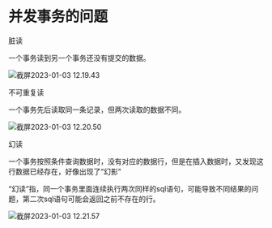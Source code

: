 # 并发事务的问题



脏读

一个事务读到另一个事务还没有提交的数据。

![截屏2023-01-03 12.19.43](https://xingqiu-tuchuang-1256524210.cos.ap-shanghai.myqcloud.com/3978/%E6%88%AA%E5%B1%8F2023-01-03%2012.19.43.png)

不可重复读

一个事务先后读取同一条记录，但两次读取的数据不同。

![截屏2023-01-03 12.20.50](https://xingqiu-tuchuang-1256524210.cos.ap-shanghai.myqcloud.com/3978/%E6%88%AA%E5%B1%8F2023-01-03%2012.20.50.png)

幻读

一个事务按照条件查询数据时，没有对应的数据行，但是在插入数据时，又发现这行数据已经存在，好像出现了“幻影”

 “幻读”指，同一个事务里面连续执行两次同样的sql语句，可能导致不同结果的问题，第二次sql语句可能会返回之前不存在的行。

![截屏2023-01-03 12.21.57](https://xingqiu-tuchuang-1256524210.cos.ap-shanghai.myqcloud.com/3978/%E6%88%AA%E5%B1%8F2023-01-03%2012.21.57.png)